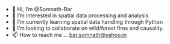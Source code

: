 - 👋 Hi, I’m @Somnath-Bar
- 👀 I’m interested in spatial data processing and analysis
- 🌱 I’m currently learning spatial data handling through Python
- 💞️ I’m looking to collaborate on wild/forest fires and causality.  
- 📫 How to reach me ... bar.somnath@yahoo.in

<!---
Somnath-Bar/Somnath-Bar is a ✨ special ✨ repository because its `README.md` (this file) appears on your GitHub profile.
You can click the Preview link to take a look at your changes.
--->
